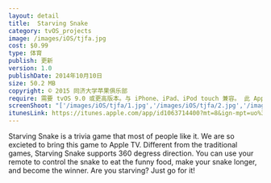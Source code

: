 ```yaml
---
layout: detail
title:  Starving Snake
category: tvOS_projects
image: /images/iOS/tjfa.jpg
cost: $0.99
type: 体育
publish: 更新
version: 1.0
publishDate: 2014年10月10日
size: 50.2 MB
copyright: © 2015 同济大学苹果俱乐部
require: 需要 tvOS 9.0 或更高版本。与 iPhone、iPad、iPod touch 兼容。 此 App 已针对 iPhone 5、iPhone 6 和 iPhone 6 Plus 优化。
screenShoot: "['/images/iOS/tjfa/1.jpg','/images/iOS/tjfa/2.jpg','/images/iOS/tjfa/3.jpg','/images/iOS/tjfa/4.jpg']"
itunesLink: https://itunes.apple.com/app/id1063714400?mt=8&ign-mpt=uo%3D4
---
```


<div>
	<p>Starving Snake is a trivia game that most of people like it. We are so excieted to bring this game to Apple TV.
Different from the traditional games, Starving Snake supports 360 degress direction. You can use your remote to control the snake to eat the funny food, make your snake longer, and become the winner.
Are you starving? Just go for it!</p>

</div>
